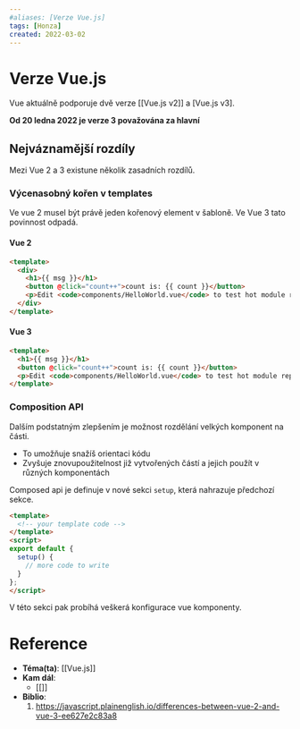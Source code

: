 ```yaml
---
#aliases: [Verze Vue.js]
tags: [Honza]
created: 2022-03-02
---
```


# Verze Vue.js
Vue aktuálně podporuje dvě verze [[Vue.js v2]] a [Vue.js v3].

**Od 20 ledna 2022 je verze 3 považována za hlavní**

## Nejváznamější rozdíly
Mezi Vue 2 a 3 existune několik zasadních rozdílů.

### Výcenasobný kořen v templates
Ve vue 2 musel být právě jeden kořenový element v šabloně.
Ve Vue 3 tato povinnost odpadá.

#### Vue 2
```html
<template>
  <div>
    <h1>{{ msg }}</h1>
    <button @click="count++">count is: {{ count }}</button>
    <p>Edit <code>components/HelloWorld.vue</code> to test hot module replacement.</p>
  </div>
</template>
```

#### Vue 3
```html
<template>
  <h1>{{ msg }}</h1>
  <button @click="count++">count is: {{ count }}</button>
  <p>Edit <code>components/HelloWorld.vue</code> to test hot module replacement.</p>
</template>
```

### Composition API
Dalším podstatným zlepšením je možnost rozdělání velkých komponent na části.
- To umožňuje snažíš orientaci kódu
- Zvyšuje znovupoužitelnost již vytvořených částí a jejich použít v různých komponentách

Composed api je definuje v nové sekci `setup`, která nahrazuje předchozí sekce.

```html
<template>
  <!-- your template code -->
</template>
<script>
export default {
  setup() {
    // more code to write
  }
};
</script>
```

V této sekci pak probíhá veškerá konfigurace vue komponenty.


# Reference
- **Téma(ta)**: [[Vue.js]]
- **Kam dál**: 
	- [[]]
- **Biblio**:
	1. https://javascript.plainenglish.io/differences-between-vue-2-and-vue-3-ee627e2c83a8